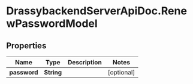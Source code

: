 # DrassybackendServerApiDoc.RenewPasswordModel

## Properties

Name | Type | Description | Notes
------------ | ------------- | ------------- | -------------
**password** | **String** |  | [optional] 


